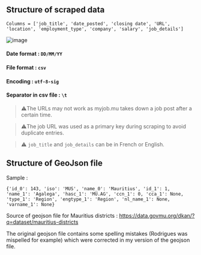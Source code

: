 ## Structure of scraped data ##
```
Columns = ['job_title', 'date_posted', 'closing date', 'URL', 'location', 'employment_type', 'company', 'salary', 'job_details']
```
![image](https://user-images.githubusercontent.com/65414576/172871961-5749afd3-bfa2-48bf-99ca-3519074bc59b.png)


#### Date format : `DD/MM/YY` ####
#### File format : `csv` ####
#### Encoding : `utf-8-sig` ####
#### Separator in csv file : `\t` ####

> ⚠️The URLs may not work as myjob.mu takes down a job post after a certain time. 

> ⚠️The job URL was used as a primary key during scraping to avoid duplicate entries.

> ⚠️ `job_title` and `job_details` can be in French or English. 

## Structure of GeoJson file ##
Sample :
```
{'id_0': 143, 'iso': 'MUS', 'name_0': 'Mauritius', 'id_1': 1, 'name_1': 'Agalega', 'hasc_1': 'MU.AG', 'ccn_1': 0, 'cca_1': None, 'type_1': 'Region', 'engtype_1': 'Region', 'nl_name_1': None, 'varname_1': None}
```

Source of geojson file for Mauritius districts : https://data.govmu.org/dkan/?q=dataset/mauritius-districts

The original geojson file contains some spelling mistakes (Rodrigues was mispelled for example) which were corrected in my version of the geojson file.
